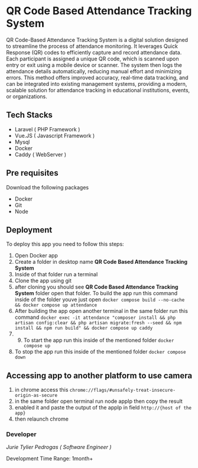 # QR Code Based Attendance Tracking System

QR Code-Based Attendance Tracking System is a digital solution designed to
streamline the process
of attendance monitoring. It leverages Quick Response (QR) codes to efficiently
capture and record
attendance data. Each participant is assigned a unique QR code, which is scanned
upon entry or exit
using a mobile device or scanner. The system then logs the attendance details
automatically,
reducing manual effort and minimizing errors. This method offers improved
accuracy,
real-time data
tracking, and can be integrated into existing management systems, providing a
modern, scalable
solution for attendance tracking in educational institutions, events, or
organizations.


## Tech Stacks
 - Laravel ( PHP Framework )
 - Vue.JS ( Javascript Framework )
 - Mysql
 - Docker
 - Caddy ( WebServer )
## Pre requisites
Download the following packages
- Docker
- Git
- Node
## Deployment
To deploy this app you need to follow this steps:

1. Open Docker app
2. Create a folder in desktop name **QR Code Based Attendance Tracking System**
3. Inside of that folder run a terminal
4. Clone the app using git
5. after cloning you should see **QR Code Based Attendance Tracking System** folder open that folder. To build the app run this command inside of the folder youve just open `docker compose build --no-cache && docker compose up attendance`
1. After building the app open another terminal in the same folder run this command `docker exec -it attendance "composer install && php artisan config:clear && php artisan migrate:fresh --seed && npm install && npm run build" && docker compose up caddy`
1. 9. To start the app run this inside of the mentioned folder `docker compose up`
1. To stop the app run this inside of the mentioned folder `docker compose down`


## Accessing app to another platform to use camera
1. in chrome access this `chrome://flags/#unsafely-treat-insecure-origin-as-secure`
2. in the same folder open terminal run node appIp then copy the result
3. enabled it and paste the output of the appIp in field `http://{host of the app}`
4. then relaunch chrome 

### Developer
*Jurie Tylier Pedrogas ( Software Engineer )*

Development Time Range: 1month+